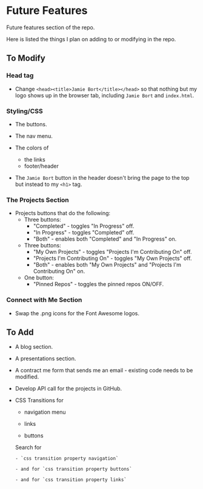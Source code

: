 # Future Features

Future features section of the repo.

Here is listed the things I plan on adding to or modifying in the repo.

## To Modify

### Head tag

- Change `<head><title>Jamie Bort</title></head>` so that nothing but my logo shows up in the browser tab, including `Jamie Bort` and `index.html`.

### Styling/CSS

- The buttons.

- The nav menu.

- The colors of

  - the links
  - footer/header

- The `Jamie Bort` button in the header doesn't bring the page to the top but instead to my `<h1>` tag.

### The Projects Section

- Projects buttons that do the following:
  - Three buttons:
    - "Completed" - toggles "In Progress" off.
    - "In Progress" - toggles "Completed" off.
    - "Both" - enables both "Completed" and "In Progress" on.
  - Three buttons:
    - "My Own Projects" - toggles "Projects I'm Contributing On" off.
    - "Projects I'm Contributing On" - toggles "My Own Projects" off.
    - "Both" - enables both "My Own Projects" and "Projects I'm Contributing On" on.
  - One button:
    - "Pinned Repos" - toggles the pinned repos ON/OFF.

### Connect with Me Section

- Swap the .png icons for the Font Awesome logos.

## To Add

- A blog section.

- A presentations section.

- A contract me form that sends me an email - existing code needs to be modified.

- Develop API call for the projects in GitHub.

- CSS Transitions for

  - navigation menu

  - links

  - buttons

  Search for

      - `css transition property navigation`

      - and for `css transition property buttons`

      - and for `css transition property links`
